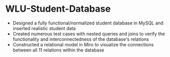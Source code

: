 # WLU-Student-Database

- Designed a fully functional/normalized student database in MySQL and inserted realistic student data 
- Created numerous test cases with nested queries and joins to verify the functionality and interconnectedness of the database's relations
- Constructed a relational model in Miro to visualize the connections between all 11 relations within the database
